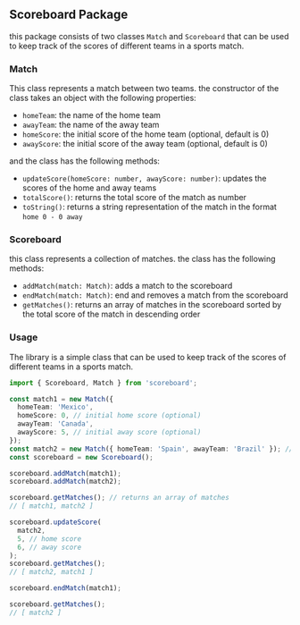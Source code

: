 ## Scoreboard Package

this package consists of two classes `Match` and `Scoreboard` that can be used to keep track of the scores of different teams in a sports match.

### Match

This class represents a match between two teams. the constructor of the class takes an object with the following properties:

- `homeTeam`: the name of the home team
- `awayTeam`: the name of the away team
- `homeScore`: the initial score of the home team (optional, default is 0)
- `awayScore`: the initial score of the away team (optional, default is 0)

and the class has the following methods:

- `updateScore(homeScore: number, awayScore: number)`: updates the scores of the home and away teams
- `totalScore()`: returns the total score of the match as number
- `toString()`: returns a string representation of the match in the format `home 0 - 0 away`

### Scoreboard

this class represents a collection of matches. the class has the following methods:

- `addMatch(match: Match)`: adds a match to the scoreboard
- `endMatch(match: Match)`: end and removes a match from the scoreboard
- `getMatches()`: returns an array of matches in the scoreboard sorted by the total score of the match in descending order

### Usage

The library is a simple class that can be used to keep track of the scores of different teams in a sports match.

```typescript
import { Scoreboard, Match } from 'scoreboard';

const match1 = new Match({
  homeTeam: 'Mexico',
  homeScore: 0, // initial home score (optional)
  awayTeam: 'Canada',
  awayScore: 5, // initial away score (optional)
});
const match2 = new Match({ homeTeam: 'Spain', awayTeam: 'Brazil' }); // initial scores are 0
const scoreboard = new Scoreboard();

scoreboard.addMatch(match1);
scoreboard.addMatch(match2);

scoreboard.getMatches(); // returns an array of matches
// [ match1, match2 ]

scoreboard.updateScore(
  match2,
  5, // home score
  6, // away score
);
scoreboard.getMatches();
// [ match2, match1 ]

scoreboard.endMatch(match1);

scoreboard.getMatches();
// [ match2 ]
```
